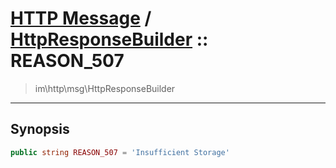 # [HTTP Message](http.md) / [HttpResponseBuilder](http-HttpResponseBuilder.md) :: REASON_507
 > im\http\msg\HttpResponseBuilder
____

## Synopsis
```php
public string REASON_507 = 'Insufficient Storage'
```
